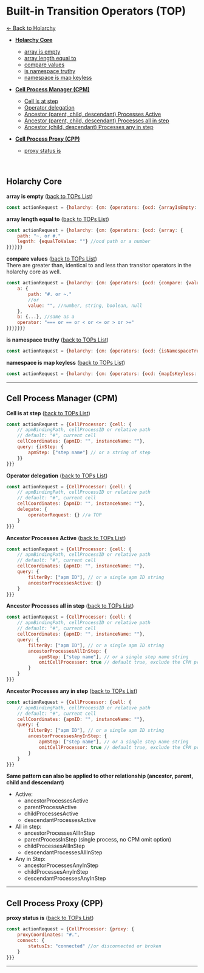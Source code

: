 <div id="TOPs-list"></div>

# Built-in Transition Operators (TOP)
[<- Back to Holarchy](./README.md)


* **[Holarchy Core](#Holarchy-Core)**
    * [array is empty](#array-is-empty)
    * [array length equal to](#array-length-equal-to)
    * [compare values](#compare-values)
    * [is namespace truthy](#is-namespace-truthy)
    * [namespace is map keyless](#namespace-is-map-keyless)

* **[Cell Process Manager (CPM)](#Cell-Process-Manager-CPM)**
    * [Cell is at step](#cell-is-at-step)
    * [Operator delegation](#operator-delegation)
    * [Ancestor (parent, child, descendant) Processes Active](#ancestor-processes-active)
    * [Ancestor (parent, child, descendant) Processes all in step](#ancestor-processes-all-in-step)
    * [Ancestor (child, descendant) Processes any in step](#ancestor-processes-any-in-step)

* **[Cell Process Proxy (CPP)](#Cell-Process-Proxy-CPP)**
    * [proxy status is](#proxy-status-is)

<br>

## Holarchy Core

<div id="array-is-empty">
    <strong>array is empty</strong>
    (<a href="#TOPs-list">back to TOPs List</a>)
</div>

```javascript
const actionRequest = {holarchy: {cm: {operators: {ocd: {arrayIsEmpty: {path: "~. or #."}}}}}}
```

<div id="array-length-equal-to">
    <strong>array length equal to</strong>
    (<a href="#TOPs-list">back to TOPs List</a>)
</div>

```javascript
const actionRequest = {holarchy: {cm: {operators: {ocd: {array: {
    path: "~. or #."
    legnth: {equalToValue: ""} //ocd path or a number
}}}}}}
```

<div id="compare-values">
    <strong>compare values</strong>
    (<a href="#TOPs-list">back to TOPs List</a>)<br>
    There are greater than, identical to and less than transitor operators in the holarchy core as well.
</div>

```javascript
const actionRequest = {holarchy: {cm: {operators: {ocd: {compare: {values: {
    a: {
        path: "#. or ~."
        //or
        value: "", //number, string, boolean, null
    },
    b: {...}, //same as a
    operator: "=== or == or < or <= or > or >="
}}}}}}}
```


<div id="is-namespace-truthy">
    <strong>is namespace truthy</strong>
    (<a href="#TOPs-list">back to TOPs List</a>)
</div>

```javascript
const actionRequest = {holarchy: {cm: {operators: {ocd: {isNamespaceTruthy: {path: "#. or ~."}}}}}}
```

<div id="namespace-is-map-keyless">
    <strong>namespace is map keyless</strong>
    (<a href="#TOPs-list">back to TOPs List</a>)
</div>

```javascript
const actionRequest = {holarchy: {cm: {operators: {ocd: {mapIsKeyless: {path: "#. or ~."}}}}}}
```
<hr>



## Cell Process Manager (CPM)

<div id="cell-is-at-step">
    <strong>Cell is at step</strong>
    (<a href="#TOPs-list">back to TOPs List</a>)
</div>

```javascript
const actionRequest = {CellProcessor: {cell: {
    // apmBindingPath, cellProcessID or relative path
    // default: "#", current cell
    cellCoordinates: {apmID: "", instanceName: ""}, 
    query: {inStep: {
        apmStep: ["step name"] // or a string of step
    }} 
}}}
```

<div id="operator-delegation">
    <strong>Operator delegation</strong>
    (<a href="#TOPs-list">back to TOPs List</a>)
</div>

```javascript
const actionRequest = {CellProcessor: {cell: {
    // apmBindingPath, cellProcessID or relative path
    // default: "#", current cell
    cellCoordinates: {apmID: "", instanceName: ""}, 
    delegate: {
        operatorRequest: {} //a TOP
    } 
}}}
```

<div id="ancestor-processes-active">
    <strong>Ancestor Processes Active</strong>
    (<a href="#TOPs-list">back to TOPs List</a>)
</div>

```javascript
const actionRequest = {CellProcessor: {cell: {
    // apmBindingPath, cellProcessID or relative path
    // default: "#", current cell
    cellCoordinates: {apmID: "", instanceName: ""}, 
    query: {
        filterBy: ["apm ID"], // or a single apm ID string
        ancestorProcessesActive: {}
    } 
}}}
```

<div id="ancestor-processes-all-in-step">
    <strong>Ancestor Processes all in step</strong>
    (<a href="#TOPs-list">back to TOPs List</a>)
</div>

```javascript
const actionRequest = {CellProcessor: {cell: {
    // apmBindingPath, cellProcessID or relative path
    // default: "#", current cell
    cellCoordinates: {apmID: "", instanceName: ""}, 
    query: {
        filterBy: ["apm ID"], // or a single apm ID string
        ancestorProcessesAllInStep: {
            apmStep: ["step name"], // or a single step name string
            omitCellProcessor: true // default true, exclude the CPM process step
        }
    } 
}}}
```

<div id="ancestor-processes-any-in-step">
    <strong>Ancestor Processes any in step</strong>
    (<a href="#TOPs-list">back to TOPs List</a>)
</div>

```javascript
const actionRequest = {CellProcessor: {cell: {
    // apmBindingPath, cellProcessID or relative path
    // default: "#", current cell
    cellCoordinates: {apmID: "", instanceName: ""}, 
    query: {
        filterBy: ["apm ID"], // or a single apm ID string
        ancestorProcessesAnyInStep: {
            apmStep: ["step name"], // or a single step name string
            omitCellProcessor: true // default true, exclude the CPM process step
        }
    } 
}}}
```

**Same pattern can also be applied to other relationship (ancestor, parent, child and descendant)**
* Active:
    * ancestorProcessesActive
    * parentProcessActive
    * childProcessesActive
    * descendantProcessesActive
* All in step:
    * ancestorProcessesAllInStep
    * parentProcessInStep (single process, no CPM omit option)
    * childProcessesAllInStep
    * descendantProcessesAllInStep
* Any in Step: 
    * ancestorProcessesAnyInStep
    * childProcessesAnyInStep
    * descendantProcessesAnyInStep

<hr>



## Cell Process Proxy (CPP)

<div id="proxy-status-is">
    <strong>proxy status is</strong>
    (<a href="#TOPs-list">back to TOPs List</a>)
</div>

```javascript
const actionRequest = {CellProcessor: {proxy: {
    proxyCoordinates: "#.",
    connect: {
        statusIs: "connected" //or disconnected or broken
    }
}}}
```

<hr>